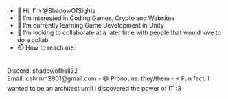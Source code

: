 - 👋 Hi, I’m @ShadowOfSights
- 👀 I’m interested in Coding Games, Crypto and Websites
- 🌱 I’m currently learning Game Development in Unity
- 💞️ I’m looking to collaborate at a later time with people that would love to do a collab
- 📫 How to reach me:
<br>
      Discord: shadowofhell32
<br>
      Email: calvinm2901@gmail.com
- 😄 Pronouns: they/them
- ⚡ Fun fact: I wanted to be an architect until i discovered the power of IT :3

<!---
ShadowOfSights/ShadowOfSights is a ✨ special ✨ repository because its `README.md` (this file) appears on your GitHub profile.
You can click the Preview link to take a look at your changes.
--->
